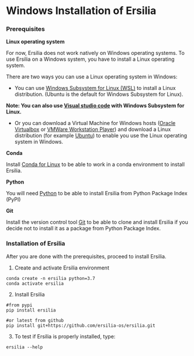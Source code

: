 # Windows Installation of Ersilia 
### Prerequisites 
**Linux operating system** 

For now, Ersilia does not work natively on Windows operating systems. To use Ersilia on a Windows system, you have to install a Linux operating system. 

There are two ways you can use a Linux operating system in Windows:

- You can use [Windows Subsystem for Linux (WSL)](https://docs.microsoft.com/en-us/windows/wsl/install) to install a Linux distribution. (Ubuntu is the default for Windows Subsystem for Linux). 

**Note: You can also use [Visual studio code](https://code.visualstudio.com/docs/remote/wsl) with Windows Subsystem for Linux.**

- Or you can download a Virtual Machine for Windows hosts ([Oracle Virtualbox](https://www.virtualbox.org/wiki/Downloads) or [VMWare Workstation Player](https://www.vmware.com/products/workstation-player.html)) and download a Linux distribution (for example [Ubuntu](https://ubuntu.com/download/desktop)) to enable you use the Linux operating system in Windows.

**Conda**

Install [Conda for Linux](https://docs.conda.io/projects/conda/en/latest/user-guide/install/linux.html) to be able to work in a conda environment to install Ersilia. 

**Python**

You will need [Python](https://docs.python-guide.org/starting/install3/linux/) to be able to install Ersilia from Python Package Index (PyPI)

**Git**

Install the version control tool [Git](https://git-scm.com/download/linux) to be able to clone and install Ersilia if you decide not to install it as a package from Python Package Index. 

### Installation of Ersilia

After you are done with the prerequisites, proceed to install Ersilia.

1. Create and activate Ersilia environment
```
conda create -n ersilia python=3.7
conda activate ersilia
```
2. Install Ersilia
```
#from pypi
pip install ersilia

#or latest from github
pip install git+https://github.com/ersilia-os/ersilia.git
```
3. To test if Ersilia is properly installed, type:
```
ersilia --help
```

